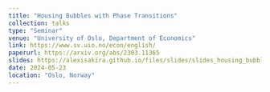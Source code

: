 ```yaml
---
title: "Housing Bubbles with Phase Transitions"
collection: talks
type: "Seminar"
venue: "University of Oslo, Department of Economics"
link: https://www.sv.uio.no/econ/english/
paperurl: https://arxiv.org/abs/2303.11365
slides: https://alexisakira.github.io/files/slides/slides_housing_bubble.pdf
date: 2024-05-23
location: "Oslo, Norway"
---
```

